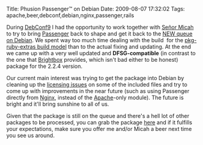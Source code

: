 Title: Phusion Passenger™ on Debian
Date: 2009-08-07 17:32:02
Tags: apache,beer,debconf,debian,nginx,passenger,rails

During <a href="http://debconf9.debconf.org">DebConf9</a> I had the opportunity to work together with <a href="http://www.flickr.com/photos/sfllaw/1263528602/">Señor Micah</a> to try to bring <a href="http://www.modrails.com/">Passenger</a> back to shape and get it back to the <a href="http://ftp-master.debian.org/new.html">NEW queue on Debian</a>. We spent way too much time dealing with the build  for the <a href="http://pkg-ruby-extras.alioth.debian.org/subversion.html">pkg-ruby-extras build model</a> than to the actual fixing and updating. At the end we came up with a very well updated and <strong>DFSG-compatible</strong> (in contrast to the one that <a href="http://www.brightbox.co.uk/">Brightbox</a> provides, which isn't bad either to be honest) package for the 2.2.4 version.

Our current main interest was trying to get the package into Debian by cleaning up the <a href="http://bugs.debian.org/cgi-bin/bugreport.cgi?bug=488753">licensing issues</a> on some of the included files and try to come up with improvements in the near future (such as using Passenger directly from <a href="http://nginx.net/">Nginx</a>, instead of the <a href="http://httpd.apache.org">Apache</a>-only module). The future is bright and it'll bring sunshine to all of us.

Given that the package is still on the queue and there's a hell lot of other packages to be processed, you can grab the package <a href="http://damog.net/debian/libapache2-mod-passenger_2.2.4debian-1_i386.deb">here</a> and if it fulfills your expectations, make sure you offer me and/or Micah a beer next time you see us around.